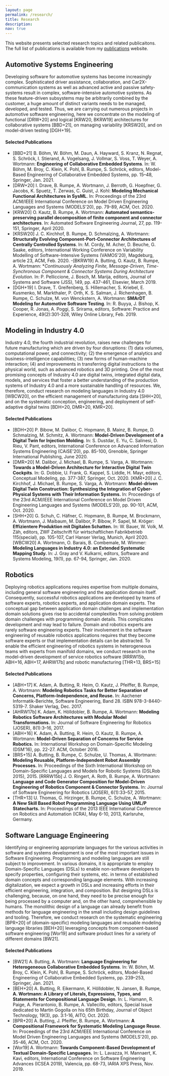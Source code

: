 ```yaml
---
layout: page
permalink: /research/
title: Research
description: 
nav: true
---
```


This website presents selected research topics and related publicaitons. The full list of publications is available from my [publications](../publications/) website.

## Automotive Systems Engineering

Developing software for automotive systems has become increasingly complex. Sophisticated driver assistance, collaboration, and Car2X-communication systems as well as advanced active and passive safety-systems result in complex, software-intensive automotive systems. As these feature-driven subsystems may be arbitrarily combined by the customer, a huge amount of distinct variants needs to be managed, developed, and tested. Thus, we are carrying out numerous projects in automotive software engineering, here we concentrate on the modeling of functional [DRW+20] and logical [KRW20, BKRW19] architectures for collaborative systems [BBD+21], on managing variability [KRSW20], and on model-driven testing [DGH+19].

#### Selected Publications

- [BBD+21] B. Böhm, W. Böhm, M. Daun, A. Hayward, S. Kranz, N. Regnat, S. Schröck, I. Stierand, A. Vogelsang, J. Vollmar, S. Voss, T. Weyer, A. Wortmann:
**Engineering of Collaborative Embedded Systems**. In: W. Böhm, M. Broy, C. Klein, K. Pohl, B. Rumpe, S. Schröck, editors, Model-Based Engineering of Collaborative Embedded Systems, pp. 15–48, Springer, Jan. 2021. 
- [DRW+20] I. Drave, B. Rumpe, A. Wortmann, J. Berroth, G. Hoepfner, G. Jacobs, K. Spuetz, T. Zerwas, C. Guist, J. Kohl: **Modeling Mechanical Functional Architectures in SysML**. In: Proceedings of the 23rd ACM/IEEE International Conference on Model Driven Engineering Languages and Systems (MODELS'20), pp. 79-89, ACM, Oct. 2020. 
- [KRW20] O. Kautz, B. Rumpe, A. Wortmann: **Automated semantics-preserving parallel decomposition of finite component and connector architectures**.
In: Automated Software Engineering Journal, 27, pp. 119-151, Springer, April 2020. 
- [KRSW20] J. C. Kirchhof, B. Rumpe, D. Schmalzing, A. Wortmann:
**Structurally Evolving Component-Port-Connector Architectures of Centrally Controlled Systems**. In: M. Cordy, M. Acher, D. Beuche, G. Saake, editors, International Working Conference on Variability Modelling of Software-Intensive Systems (VAMOS'20), Magdeburg, article 23, ACM, Feb. 2020. 
-[BKRW19] A. Butting, O. Kautz, B. Rumpe, A. Wortmann: **Continuously Analyzing Finite, Message-Driven, Time-Synchronous Component &amp; Connector Systems During Architecture Evolution*. In: P. Pelliccione, J. Bosch, M. Marija, editors, Journal of Systems and Software (JSS), 149, pp. 437-461, Elsevier, March 2019. 
- [DGH+19] I. Drave, T. Greifenberg, S. Hillemacher, S. Kriebel, E. Kusmenko, M. Markthaler, P. Orth, K. S. Salman, J. Richenhagen, B. Rumpe, C. Schulze, M. von Wenckstern, A. Wortmann: **SMArDT Modeling for Automotive Software Testing**. In: R. Buyya, J. Bishop, K. Cooper, R. Jonas, A. Poggi, S. Srirama, editors, Software: Practice and Experience, 49(2):301-328, Wiley Online Library, Feb. 2019. 

## Modeling in Industry 4.0

Industry 4.0, the fourth industrial revolution, raises new challenges for future manufacturing which are driven by four disruptions: (1) data volumes, computational power, and connectivity; (2) the emergence of analytics and business-intelligence capabilities; (3) new forms of human-machine interaction; (4) and improvements in transferring digital instructions to the physical world, such as advanced robotics and 3D printing. One of the most promising concepts of Industry 4.0 are digital twins, integrated digital data, models, and services that foster a better understanding of the production systems of Industry 4.0 and a more sustainable handling of resources. We, therefore, conduct research on modeling languages in Industry 4.0 [WBCW20], on the efficient management of manufacturing data [SHH+20], and on the systematic conception, engineering, and deployment of self-adaptive digital twins [BDH+20, DMR+20, KMR+20].

#### Selected Publications

- [BDH+20] P. Bibow, M. Dalibor, C. Hopmann, B. Mainz, B. Rumpe, D. Schmalzing, M. Schmitz, A. Wortmann: **Model-Driven Development of a Digital Twin for Injection Molding**. In: S. Dustdar, E. Yu, C. Salinesi, D. Rieu, V. Pant, editors, International Conference on Advanced Information Systems Engineering (CAiSE'20), pp. 85-100, Grenoble, Springer International Publishing, June 2020. 
- [DMR+20] M. Dalibor, J. Michael, B. Rumpe, S. Varga, A. Wortmann:
**Towards a Model-Driven Architecture for Interactive Digital Twin Cockpits**.
In: G. Dobbie, U. Frank, G. Kappel, S. Liddle, H. Mayr, editors, Conceptual Modeling, pp. 377-387, Springer, Oct. 2020. 
[KMR+20] J. C. Kirchhof, J. Michael, B. Rumpe, S. Varga, A. Wortmann: **Model-driven Digital Twin Construction: Synthesizing the Integration of Cyber-Physical Systems with Their Information Systems.** In: Proceedings of the 23rd ACM/IEEE International Conference on Model Driven Engineering Languages and Systems (MODELS'20), pp. 90-101, ACM, Oct. 2020. 
- [SHH+20] G. Schuh, C. Häfner, C. Hopmann, B. Rumpe, M. Brockmann, A. Wortmann, J. Maibaum, M. Dalibor, P. Bibow, P. Sapel, M. Kröger: **Effizientere Produktion mit Digitalen Schatten.** In: W. Bauer, W. Volk, M. Zäh, editors, ZWF Zeitschrift für wirtschaftlichen Fabrikbetrieb 115(special), pp. 105-107, Carl Hanser Verlag, Munich, April 2020. 
[WBCW20] A. Wortmann, O. Barais, B. Combemale, M. Wimmer: **Modeling Languages in Industry 4.0: an Extended Systematic Mapping Study.** In: J. Gray and V. Kulkarni, editors, Software and Systems Modeling, 19(1), pp. 67-94, Springer, Jan. 2020. 

## Robotics

Deploying robotics applications requires expertise from multiple domains, including general software engineering and the application domain itself. Consequently, successful robotics applications are developed by teams of software experts, robotics experts, and application domain experts. The conceptual gap between application domain challenges and implementation domain solutions gives rise to accidental complexities from solving problem domain challenges with programming domain details. This complicates development and may lead to failure. Domain and robotics experts are rarely software engineering experts. Their involvement in the software engineering of reusable robotics applications requires that they become software experts or that implementation details can be abstracted. To enable the efficient engineering of robotics systems in heterogeneous teams with experts from manifold domains, we conduct research on the model-driven development of service robotics software [RRRW15b, ABH+16, ABH+17, AHRW17b] and robotic manufacturing [THR+13, BRS+15]

#### Selected Publications

- [ABH+17] K. Adam, A. Butting, R. Heim, O. Kautz, J. Pfeiffer, B. Rumpe, A. Wortmann: **Modeling Robotics Tasks for Better Separation of Concerns, Platform-Independence, and Reuse.** In: Aachener Informatik-Berichte, Software Engineering, Band 28. ISBN 978-3-8440-5319-7. Shaker Verlag, Dec. 2017.
- [AHRW17b] K. Adam, K. Hölldobler, B. Rumpe, A. Wortmann: **Modeling Robotics Software Architectures with Modular Model Transformations.** In: Journal of Software Engineering for Robotics (JOSER), 8(1):3–16, 2017. 
- [ABH+16] K. Adam, A. Butting, R. Heim, O. Kautz, B. Rumpe, A. Wortmann: **Model-Driven Separation of Concerns for Service Robotics.** In: International Workshop on Domain-Specific Modeling (DSM'16), pp. 22-27. ACM, October 2016. 
- [BRS+15] A. Butting, B. Rumpe, C. Schulze, U. Thomas, A. Wortmann: **Modeling Reusable, Platform-Independent Robot Assembly Processes.** In: Proceedings of the Sixth International Workshop on Domain-Specific Languages and Models for Robotic Systems (DSLRob 2015), 2015. 
[RRRW15b] J. O. Ringert, A. Roth, B. Rumpe, A. Wortmann: **Language and Code Generator Composition for Model-Driven Engineering of Robotics Component & Connector Systems.** In: Journal of Software Engineering for Robotics (JOSER), 6(1):33–57, 2015. 
- [THR+13] U. Thomas, G. Hirzinger, B. Rumpe, C. Schulze, A. Wortmann: **A New Skill Based Robot Programming Language Using UML/P Statecharts.** In: Proceedings of the 2013 IEEE International Conference on Robotics and Automation (ICRA), May 6-10, 2013, Karlsruhe, Germany. 

## Software Language Engineering

Identifying or engineering appropriate languages for the various activities in software and systems development is one of the most important issues in Software Engineering. Programming and modeling languages are still subject to improvement. In various domains, it is appropriate to employ Domain-Specific Languages (DSLs) to enable non-software developers to specify properties, configuring their systems, etc. in terms of established domain concepts and corresponding language elements. With increasing digitalization, we expect a growth in DSLs and increasing efforts in their efficient engineering, integration, and composition. But designing DSLs is challenging, because, on one hand, they need to be precise enough for being processed by a computer and, on the other hand, comprehensible by humans. The monolithic design of a language can already benefit from methods for language engineering in the small including design guidelines and tooling. Therefore, we conduct research on the systematic engineering [BPR+20] of (domain-specific) modeling languages and reusable modeling language libraries [BEH+20] leveraging concepts from component-based software engineering [Wor19] and software product lines for a variety of different domains [BW21].

#### Selected Publications

- [BW21] A. Butting, A. Wortmann: **Language Engineering for Heterogeneous Collaborative Embedded Systems**. In: W. Böhm, M. Broy, C. Klein, K. Pohl, B. Rumpe, S. Schröck, editors, Model-Based Engineering of Collaborative Embedded Systems, pp. 239–253, Springer, Jan. 2021. 
- [BEH+20] A. Butting, R. Eikermann, K. Hölldobler, N. Jansen, B. Rumpe, **A. Wortmann: A Library of Literals, Expressions, Types, and Statements for Compositional Language Design**. In: L. Hamann, R. Paige, A. Pierantonio, B. Rumpe, A. Vallecillo, editors, Special Issue dedicated to Martin Gogolla on his 65th Birthday, Journal of Object Technology, 19(3), pp. 3:1-16, AITO, Oct. 2020. 
- [BPR+20] A. Butting, J. Pfeiffer, B. Rumpe, A. Wortmann: **A Compositional Framework for Systematic Modeling Language Reuse**. In: Proceedings of the 23rd ACM/IEEE International Conference on Model Driven Engineering Languages and Systems (MODELS'20), pp. 35-46, ACM, Oct. 2020. 
- [Wor19] A. Wortmann: **Towards Component-Based Development of Textual Domain-Specific Languages.** In: L. Lavazza, H. Mannaert, K. Kavi, editors, International Conference on Software Engineering Advances (ICSEA 2019), Valencia, pp. 68-73, IARIA XPS Press, Nov. 2019.


